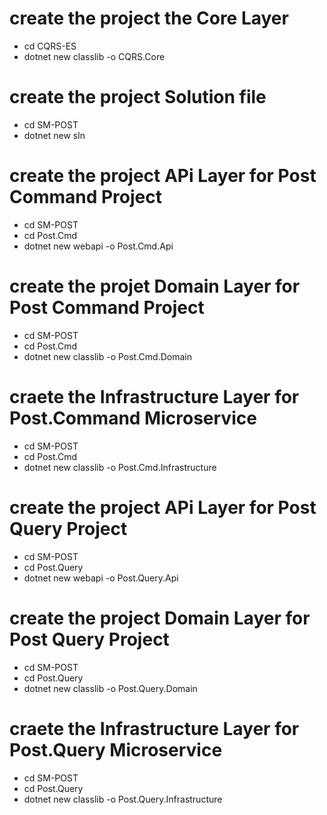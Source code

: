# create the project the Core Layer
- cd CQRS-ES
- dotnet new classlib -o CQRS.Core

# create the project Solution file
- cd SM-POST
- dotnet new sln

# create the project APi Layer for Post Command Project
- cd SM-POST
- cd Post.Cmd
- dotnet new webapi -o Post.Cmd.Api

# create the projet Domain Layer for Post Command Project
- cd SM-POST
- cd Post.Cmd
- dotnet new classlib -o Post.Cmd.Domain


# craete the Infrastructure Layer for Post.Command Microservice
- cd SM-POST
- cd Post.Cmd
- dotnet new classlib -o Post.Cmd.Infrastructure


# create the project APi Layer for Post Query Project
- cd SM-POST
- cd Post.Query
- dotnet new webapi -o Post.Query.Api

# create the project Domain Layer for Post Query Project
- cd SM-POST
- cd Post.Query
- dotnet new classlib -o Post.Query.Domain

# craete the Infrastructure Layer for Post.Query Microservice
- cd SM-POST
- cd Post.Query
- dotnet new classlib -o Post.Query.Infrastructure


